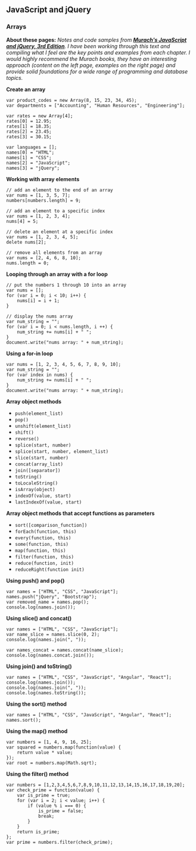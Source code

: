 ## JavaScript and jQuery 

### Arrays

**About these pages:** *Notes and code samples from **[Murach's JavaScript and jQuery, 3rd Edition](https://www.murach.com/shop-books/web-development-books/murach-s-javascript-and-jquery-3rd-edition-detail)**. I have been working through this text and compiling what I feel are the key points and examples from each chapter. I would highly recommend the Murach books, they have an interesting approach (content on the left page, examples on the right page) and provide solid foundations for a wide range of programming and database topics.* 

**Create an array**

    var product_codes = new Array(8, 15, 23, 34, 45);
    var departments = ["Accounting", "Human Resources", "Engineering"];
    
    var rates = new Array[4];
    rates[0] = 12.95;
    rates[1] = 18.35;
    rates[2] = 23.45;
    rates[3] = 30.15;
    
    var languages = [];
    names[0] = "HTML";
    names[1] = "CSS";
    names[2] = "JavaScript";
    names[3] = "jQuery";
    
**Working with array elements**

    // add an element to the end of an array
    var nums = [1, 3, 5, 7];
    numbers[numbers.length] = 9;
    
    // add an element to a specific index
    var nums = [1, 2, 3, 4];
    nums[4] = 5;
    
    // delete an element at a specific index
    var nums = [1, 2, 3, 4, 5];
    delete nums[2];
    
    // remove all elements from an array
    var nums = [2, 4, 6, 8, 10];
    nums.length = 0;
    
**Looping through an array with a for loop**

    // put the numbers 1 through 10 into an array
    var nums = [];
    for (var i = 0; i < 10; i++) {
        nums[i] = i + 1;
    }
    
    // display the nums array
    var num_string = "";
    for (var i = 0; i < nums.length, i ++) {
        num_string += nums[i] + " ";
    }
    document.write("nums array: " + num_string);
    
**Using a for-in loop**

    var nums = [1, 2, 3, 4, 5, 6, 7, 8, 9, 10];
    var num_string = "";
    for (var index in nums) {
        num_string += nums[i] + " ";
    }
    document.write("nums array: " + num_string);
    
**Array object methods**

- `push(element_list)`
- `pop()`
- `unshift(element_list)`
- `shift()`
- `reverse()`
- `splice(start, number)`
- `splice(start, number, element_list)`
- `slice(start, number)`
- `concat(array_list)`
- `join([separator])`
- `toString()`
- `toLocaleString()`
- `isArray(object)`
- `indexOf(value, start)`
- `lastIndexOf(value, start)`

**Array object methods that accept functions as parameters**

- `sort([comparison_function])`
- `forEach(function, this)`
- `every(function, this)`
- `some(function, this)`
- `map(function, this)`
- `filter(function, this)`
- `reduce(function, init)`
- `reduceRight(function init)`

**Using push() and pop()**

    var names = ["HTML", "CSS", "JavaScript"];
    names.push("jQuery", "Bootstrap");
    var removed_name = names.pop();
    console.log(names.join());
    

**Using slice() and concat()**

    var names = ["HTML", "CSS", "JavaScript"];
    var name_slice = names.slice(0, 2);
    console.log(names.join(", "));
    
    var names_concat = names.concat(name_slice);
    console.log(names.concat.join());

**Using join() and toString()**

    var names = ["HTML", "CSS", "JavaScript", "Angular", "React"];
    console.log(names.join());
    console.log(names.join(", "));
    console.log(names.toString());
    
**Using the sort() method**

    var names = ["HTML", "CSS", "JavaScript", "Angular", "React"];
    names.sort();

**Using the map() method**

    var numbers = [1, 4, 9, 16, 25];
    var squared = numbers.map(function(value) {
        return value * value;
    });
    var root = numbers.map(Math.sqrt);
    

**Using the filter() method**

    var numbers = [1,2,3,4,5,6,7,8,9,10,11,12,13,14,15,16,17,18,19,20];
    var check_prime = function(value) {
        var is_prime = true;
        for (var i = 2; i < value; i++) {
            if (value % i === 0) {
                is_prime = false;
                break;
            }
        }
        return is_prime;
    };
    var prime = numbers.filter(check_prime);


















